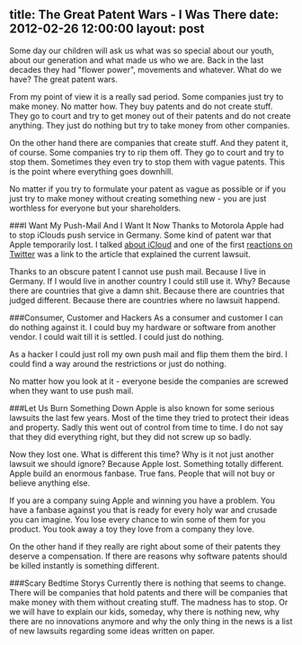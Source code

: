 title: The Great Patent Wars - I Was There
date: 2012-02-26 12:00:00
layout: post
---
Some day our children will ask us what was so special about our youth, 
about our generation and what made us who we are. Back in the last 
decades they had "flower power", movements and whatever. What do we
have? The great patent wars.
<!--MORE-->

From my point of view it is a really sad period. Some companies just try
to make money. No matter how. They buy patents and do not create stuff.
They go to court and try to get money out of their patents and do not
create anything. They just do nothing but try to take money from other
companies.

On the other hand there are companies that create stuff. And they patent
it, of course. Some companies try to rip them off. They go to court and
try to stop them. Sometimes they even try to stop them with vague patents.
This is the point where everything goes downhill. 

No matter if you try to formulate your patent as vague as possible or if
you just try to make money without creating something new - you are just
worthless for everyone but your shareholders.

###I Want My Push-Mail And I Want It Now
Thanks to Motorola Apple had to stop iClouds push service in Germany.
Some kind of patent war that Apple temporarily lost. I talked
[about iCloud][1] and one of the first [reactions on Twitter][2] was a link
to the article that explained the current lawsuit.

Thanks to an obscure patent I cannot use push mail. Because I live in
Germany. If I would live in another country I could still use it. Why?
Because there are countries that give a damn shit. Because there are
countries that judged different. Because there are countries where no
lawsuit happend.

###Consumer, Customer and Hackers
As a consumer and customer I can do nothing against it. I could buy my
hardware or software from another vendor. I could wait till it is settled. 
I could just do nothing.

As a hacker I could just roll my own push mail and flip them them the bird.
I could find a way around the restrictions or just do nothing.

No matter how you look at it - everyone beside the companies are screwed
when they want to use push mail.

###Let Us Burn Something Down
Apple is also known for some serious lawsuits the last few years. Most
of the time they tried to protect their ideas and property. Sadly this
went out of control from time to time. I do not say that they did
everything right, but they did not screw up so badly.

Now they lost one. What is different this time? Why is it not just another 
lawsuit we should ignore? Because Apple lost. Something totally different.
Apple build an enormous fanbase. True fans. People that will not buy
or believe anything else. 

If you are a company suing Apple and winning you have a problem. You have
a fanbase against you that is ready for every holy war and crusade you can 
imagine. You lose every chance to win some of them for you product. You
took away a toy they love from a company they love.

On the other hand if they really are right about some of their patents
they deserve a compensation. If there are reasons why software patents
should be killed instantly is something different.

###Scary Bedtime Storys
Currently there is nothing that seems to change. There will be companies
that hold patents and there will be companies that make money with them
without creating stuff. The madness has to stop. Or we will have to
explain our kids, someday, why there is nothing new, why there are no
innovations anymore and why the only thing in the news is a list of new
lawsuits regarding some ideas written on paper.

[1]: http://www.hopelesscom.de/2012/2/24/the_lie_about_icloud.html
[2]: https://twitter.com/#!/NHBoehm/status/173063132653170688